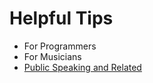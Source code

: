 # Helpful Tips
 - For Programmers
 - For Musicians
 - [Public Speaking and Related](https://github.com/WizardOfArc/helpfulLinksAndTips/tree/master/tips/public_speaking_and_related/public_speaking.md)
